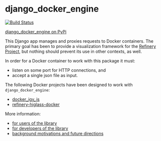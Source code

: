 # django_docker_engine 

[![Build Status](https://travis-ci.org/refinery-platform/django_docker_engine.svg?branch=master)](https://travis-ci.org/refinery-platform/django_docker_engine)

[django_docker_engine on PyPi](https://pypi.python.org/pypi/django-docker-engine)
    
This Django app manages and proxies requests to Docker containers.
The primary goal has been to provide a visualization framework for the
[Refinery Project](https://github.com/refinery-platform/refinery-platform),
but nothing should prevent its use in other contexts, as well.

In order for a Docker container to work with this package it must:

- listen on some port for HTTP connections, and
- accept a single json file as input.

The following Docker projects have been designed to work with `django_docker_engine`:

- [docker_igv_js](https://github.com/refinery-platform/docker_igv_js)
- [refinery-higlass-docker](https://github.com/scottx611x/refinery-higlass-docker)

More information:
- [for users of the library](README-USERS.md)
- [for developers of the library](README-DEVS.md)
- [background motivations and future directions](README-PROVENANCE.md)
